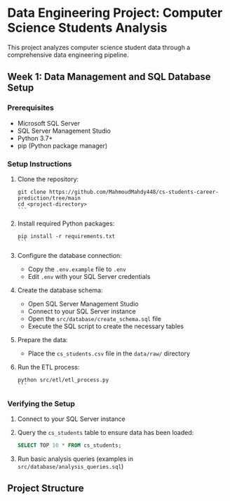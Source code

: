 # Data Engineering Project: Computer Science Students Analysis

This project analyzes computer science student data through a comprehensive data engineering pipeline.

## Week 1: Data Management and SQL Database Setup

### Prerequisites

- Microsoft SQL Server
- SQL Server Management Studio
- Python 3.7+
- pip (Python package manager)

### Setup Instructions

1. Clone the repository:
   ````
   git clone https://github.com/MahmoudMahdy448/cs-students-career-prediction/tree/main
   cd <project-directory>
   ```

2. Install required Python packages:
   ````
   pip install -r requirements.txt
   ```

3. Configure the database connection:
   - Copy the `.env.example` file to `.env`
   - Edit `.env` with your SQL Server credentials

4. Create the database schema:
   - Open SQL Server Management Studio
   - Connect to your SQL Server instance
   - Open the `src/database/create_schema.sql` file
   - Execute the SQL script to create the necessary tables

5. Prepare the data:
   - Place the `cs_students.csv` file in the `data/raw/` directory

6. Run the ETL process:
   ````
   python src/etl/etl_process.py
   ```

### Verifying the Setup

1. Connect to your SQL Server instance
2. Query the `cs_students` table to ensure data has been loaded:
   ```sql
   SELECT TOP 10 * FROM cs_students;
   ```

3. Run basic analysis queries (examples in `src/database/analysis_queries.sql`)

## Project Structure

